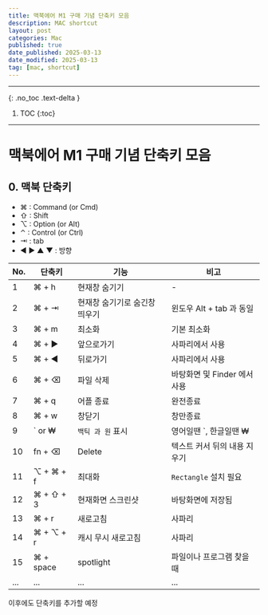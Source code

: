 ```yaml
---
title: 맥북에어 M1 구매 기념 단축키 모음
description: MAC shortcut
layout: post
categories: Mac
published: true
date_published: 2025-03-13
date_modified: 2025-03-13
tag: [mac, shortcut]
---
```

---
{: .no_toc .text-delta }

1. TOC
{:toc}
---

<!-- 글의 제목은 #
    나머지 큰 제목은 ##
    이후 나머지는 3개이상 -->

# 맥북에어 M1 구매 기념 단축키 모음

## 0. 맥북 단축키

- ⌘ : Command (or Cmd)
- ⇧ : Shift
- ⌥ : Option (or Alt)
- ⌃ : Control (or Ctrl)
- ⇥ : tab
- ◀︎ ▶︎ ▲ ▼ : 방향

| No. | 단축키 | 기능 | 비고 |
| --- | --- | -- | -- |
| 1 | ⌘ + h | 현재창 숨기기 | - | 
| 2 | ⌘ + ⇥ | 현재창 숨기기로 숨긴창 띄우기 | 윈도우 Alt + tab 과 동일 |
| 3 | ⌘ + m | 최소화 | 기본 최소화 |
| 4 | ⌘ + ▶︎ | 앞으로가기 | 사파리에서 사용 |
| 5 | ⌘ + ◀︎ | 뒤로가기 | 사파리에서 사용 |
| 6 | ⌘ + ⌫ | 파일 삭제 | 바탕화면 및 Finder 에서 사용 |
| 7 | ⌘ + q | 어플 종료 | 완전종료 |
| 8 | ⌘ + w | 창닫기 | 창만종료 |
| 9 | ` or ₩ | `백틱 과 원` 표시 | 영어일땐 `, 한글일땐 ₩ |
| 10 | fn + ⌫ | Delete | 텍스트 커서 뒤의 내용 지우기 |
| 11 | ⌥ + ⌘ + f | 최대화 | `Rectangle` 설치 필요 |
| 12 | ⌘ + ⇧ + 3 | 현재화면 스크린샷 | 바탕화면에 저장됨 |
| 13 | ⌘ + r | 새로고침 | 사파리 |
| 14 | ⌘ + ⌥ + r | 캐시 무시 새로고침 | 사파리 |
| 15 | ⌘ + space | spotlight | 파일이나 프로그램 찾을때 |
| ... | ... | ... | ... |

이후에도 단축키를 추가할 예정